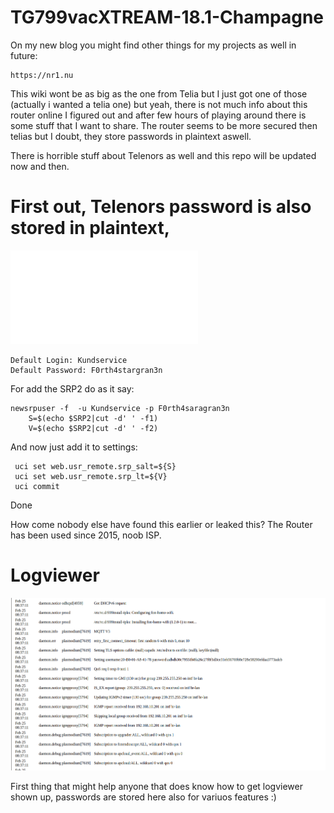 # TG799vacXTREAM-18.1-Champagne

On my new blog you might find other things for my projects as well in future: 

	https://nr1.nu

This wiki wont be as big as the one from Telia but I just got one of those (actually i wanted a telia one) but yeah, there is not much info 
about this router online I figured out and after few hours of playing around there is some stuff that I want to share.
The router seems to be more secured then telias but I doubt, they store passwords in plaintext aswell. 

There is horrible stuff about Telenors as well and this repo will be updated now and then.


# First out, Telenors password is also stored in plaintext, 

![Screenshot](.previews/telenors-password.txt)

	Default Login: Kundservice 
	Default Password: F0rth4stargran3n

For add the SRP2 do as it say:

   	newsrpuser -f  -u Kundservice -p F0rth4saragran3n
        S=$(echo $SRP2|cut -d' ' -f1)
        V=$(echo $SRP2|cut -d' ' -f2)
	
And now just add it to settings:

	 uci set web.usr_remote.srp_salt=${S}
	 uci set web.usr_remote.srp_lt=${V}
	 uci commit
	 
Done 

How come nobody else have found this earlier or leaked this? The Router has been used since 2015, noob ISP. 

# Logviewer

![Screenshot](.previews/telenor_plasmo-password.png)

First thing that might help anyone that does know how to get logviewer shown up, passwords are stored here also for variuos features :) 



